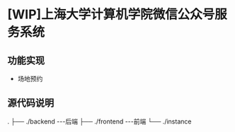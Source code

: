 # [WIP]上海大学计算机学院微信公众号服务系统

## 功能实现
* 场地预约

## 源代码说明
.
├── ./backend  ---后端
├── ./frontend ---前端
└── ./instance